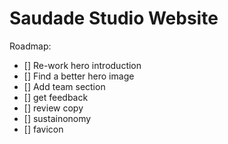 # Saudade Studio Website

Roadmap:

- [] Re-work hero introduction
- [] Find a better hero image
- [] Add team section
- [] get feedback
- [] review copy
- [] sustainonomy
- [] favicon